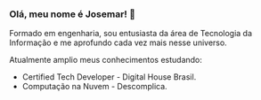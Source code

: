 ### Olá, meu nome é Josemar! 👋

Formado em engenharia, sou entusiasta da área de Tecnologia da Informação e me aprofundo cada vez mais nesse universo.

Atualmente amplio meus conhecimentos estudando:

-  Certified Tech Developer - Digital House Brasil.
-  Computação na Nuvem - Descomplica.

